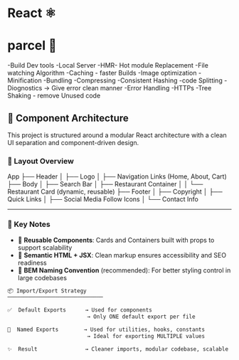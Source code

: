 # React ⚛️

# parcel 🚀

-Build Dev tools
-Local Server
-HMR- Hot module Replacement
-File watching Algorithm
-Caching - faster Builds
-Image optimization
-Minification
-Bundling
-Compressing
-Consistent Hashing
-code Splitting
-Diognostics -> Give error clean manner
-Error Handling
-HTTPs
-Tree Shaking - remove Unused code

## 🧱 Component Architecture

This project is structured around a modular React architecture with a clean UI separation and component-driven design.

### 📍 Layout Overview

App
├── Header
│ ├── Logo
│ ├── Navigation Links (Home, About, Cart)
├── Body
│ ├── Search Bar
│ ├── Restaurant Container
│ │ └── Restaurant Card (dynamic, reusable)
├── Footer
│ ├── Copyright
│ ├── Quick Links
│ ├── Social Media Follow Icons
│ └── Contact Info

---

### 🔧 Key Notes

- 🔁 **Reusable Components**: Cards and Containers built with props to support scalability
- 🎯 **Semantic HTML + JSX**: Clean markup ensures accessibility and SEO readiness
- 🧠 **BEM Naming Convention** (recommended): For better styling control in large codebases

```bash
📦 Import/Export Strategy
──────────────────────────────

✅  Default Exports      → Used for components
                         → Only ONE default export per file

🔁  Named Exports        → Used for utilities, hooks, constants
                         → Ideal for exporting MULTIPLE values

✨  Result               → Cleaner imports, modular codebase, scalable structure
```
